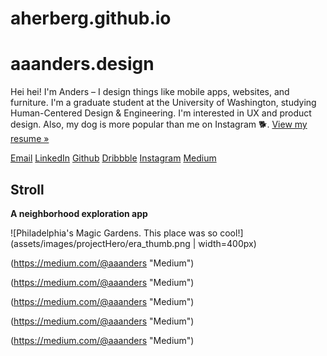 # aherberg.github.io

# aaanders.design

Hei hei! I'm Anders – I design things like mobile apps, websites, and furniture. I'm a graduate student at the University of Washington, studying Human-Centered Design & Engineering. I'm interested in UX and product design. Also, my dog is more popular than me on Instagram 🐕. [View my resume »](https://aherberg.github.io/assets/documents/herberg-resume2021-public.pdf "View my resume »")

[Email](mailto:eherberg@uw.edu "Email")
[LinkedIn](https://www.linkedin.com/in/eaherberg/ "LinkedIn")
[Github](https://github.com/eaherberg/ "Github")
[Dribbble]("https://dribbble.com/onders "Dribbble")
[Instagram](https://www.instagram.com/olliefromtaiwan/ "Instagram")
[Medium](https://medium.com/@aaanders "Medium")

## Stroll
**A neighborhood exploration app**

![Philadelphia's Magic Gardens. This place was so cool!](assets/images/projectHero/era_thumb.png | width=400px)

(https://medium.com/@aaanders "Medium")

(https://medium.com/@aaanders "Medium")

(https://medium.com/@aaanders "Medium")

(https://medium.com/@aaanders "Medium")

(https://medium.com/@aaanders "Medium")

